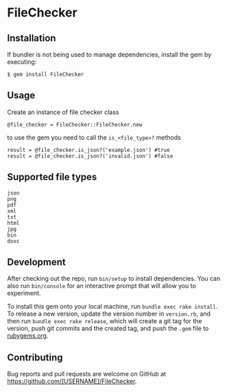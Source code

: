 # FileChecker

## Installation

If bundler is not being used to manage dependencies, install the gem by executing:

    $ gem install FileChecker

## Usage
Create an instance of file checker class

    @file_checker = FileChecker::FileChecker.new

to use the gem you need to call the `is_<file_type>?` methods

    result = @file_checker.is_json?('example.json') #true
    result = @file_checker.is_json?('invalid.json') #false

## Supported file types

    json
    png
    pdf
    xml
    txt
    html
    jpg
    bin
    doxc


## Development

After checking out the repo, run `bin/setup` to install dependencies. You can also run `bin/console` for an interactive prompt that will allow you to experiment.

To install this gem onto your local machine, run `bundle exec rake install`. To release a new version, update the version number in `version.rb`, and then run `bundle exec rake release`, which will create a git tag for the version, push git commits and the created tag, and push the `.gem` file to [rubygems.org](https://rubygems.org).

## Contributing

Bug reports and pull requests are welcome on GitHub at https://github.com/[USERNAME]/FileChecker.
